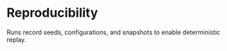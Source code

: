 # Reproducibility

Runs record seeds, configurations, and snapshots to enable deterministic replay.
